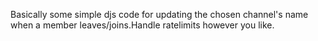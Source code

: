 Basically some simple djs code for updating the chosen channel's name when a member leaves/joins.Handle ratelimits however you like.

